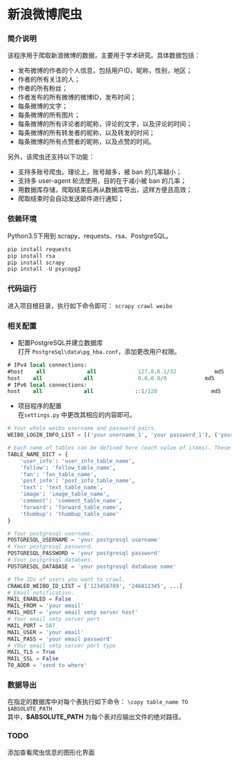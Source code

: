 # 新浪微博爬虫

### 简介说明

该程序用于爬取新浪微博的数据，主要用于学术研究。具体数据包括：

-   发布微博的作者的个人信息，包括用户ID，昵称，性别，地区；
-   作者的所有关注的人；
-   作者的所有粉丝；
-   作者发布的所有微博的微博ID，发布时间；
-   每条微博的文字；
-   每条微博的所有图片；
-   每条微博的所有评论者的昵称，评论的文字，以及评论的时间；
-   每条微博的所有转发者的昵称，以及转发的时间；
-   每条微博的所有点赞者的昵称，以及点赞的时间。

另外，该爬虫还支持以下功能：

-   支持多账号爬虫。理论上，账号越多，被 ban 的几率越小；
-   支持多 user-agent 轮流使用，目的在于减小被 ban 的几率；
-   用数据库存储，爬取结束后再从数据库导出，这样方便且高效；
-   爬取结束时会自动发送邮件进行通知；


### 依赖环境

Python3.5下用到 scrapy、requests、rsa、PostgreSQL。
```python
pip install requests
pip install rsa
pip install scrapy
pip install -U psycopg2
```


###  代码运行

进入项目根目录，执行如下命令即可：
`scrapy crawl weibo`



### 相关配置

- 配置PostgreSQL并建立数据库  
打开 `PostgreSql\data\pg_hba.conf`，添加更改用户权限。  
```sql
# IPv4 local connections:
#host    all             all             127.0.0.1/32            md5
host    all             all              0.0.0.0/0            md5
# IPv6 local connections:
host    all             all             ::1/128                 md5
```

- 项目程序的配置  
在`settings.py` 中更改其相应的内容即可。

```python
# Your whole weibo username and password pairs.
WEIBO_LOGIN_INFO_LIST = [('your username_1', 'your password_1'), ('your username_2', 'your password_2'), ...]

# Each name of tables can be defined here (each value of items). These keys are not changeable.
TABLE_NAME_DICT = {
    'user_info': 'user_info_table_name',
    'follow': 'follow_table_name',
    'fan': 'fan_table_name',
    'post_info': 'post_info_table_name',
    'text': 'text_table_name',
    'image': 'image_table_name',
    'comment': 'comment_table_name',
    'forward': 'forward_table_name',
    'thumbup': 'thumbup_table_name'
}

# Your postgresql username.
POSTGRESQL_USERNAME = 'your postgresql username'
# Your postgresql password.
POSTGRESQL_PASSWORD = 'your postgresql password'
# Your postgresql databaes.
POSTGRESQL_DATABASE = 'your postgresql database name'

# The IDs of users you want to crawl.
CRAWLED_WEIBO_ID_LIST = ['123456789', '246812345', ...]
# Email notification.
MAIL_ENABLED = False
MAIL_FROM = 'your email'
MAIL_HOST = 'your email smtp server host'
# Your email smtp server port
MAIL_PORT = 587
MAIL_USER = 'your email'
MAIL_PASS = 'your email password'
# YOur email smtp server port type
MAIL_TLS = True
MAIL_SSL = False
TO_ADDR = 'send to where'        

```

### 数据导出

在指定的数据库中对每个表执行如下命令：
`\copy table_name TO $ABSOLUTE_PATH`  
其中，**$ABSOLUTE_PATH** 为每个表对应输出文件的绝对路径。

### TODO
添加查看爬虫信息的图形化界面
